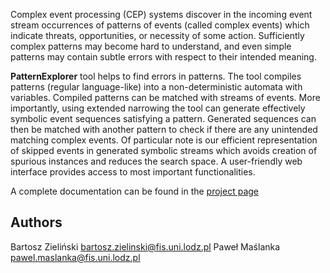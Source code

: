 Complex event processing (CEP) systems  discover in the incoming event stream   occurrences of 
patterns of events (called complex events) which indicate threats, opportunities, or  necessity of some action. Sufficiently complex patterns  may become  hard to understand, and even simple patterns may contain subtle errors with respect to their intended meaning.   

**PatternExplorer** tool helps to find errors in patterns.
The tool compiles patterns (regular language-like) into a non-deterministic automata with variables.
Compiled patterns can be matched with streams of events. More importantly, using extended narrowing the tool can generate effectively symbolic event sequences satisfying a pattern. Generated sequences can then be matched with another pattern to check if there are any unintended matching complex events.
Of particular note is our efficient representation of skipped events in generated symbolic streams which avoids creation of spurious instances and reduces the search space. A user-friendly web interface provides access to most important functionalities.

A complete documentation can be found in the [project page](https://bartoszpzielinski.github.io/PatternExplorer/)

## Authors

Bartosz Zieliński bartosz.zielinski@fis.uni.lodz.pl 
Paweł Maślanka pawel.maslanka@fis.uni.lodz.pl